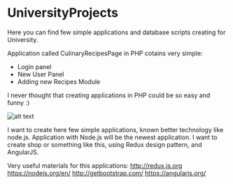 # UniversityProjects
Here you can find few simple applications and database scripts creating for University.

Application called CulinaryRecipesPage in PHP cotains very simple:
- Login panel
- New User Panel
- Adding new Recipes Module

I never thought that creating applications in PHP could be so easy and funny :)

![alt text](https://cloud.githubusercontent.com/assets/24956354/26801330/d211b09c-4a3c-11e7-983f-2256be7551a9.png)

I want to create here few simple applications, known better technology like node.js.
Application with Node.js will be the newest application. I want to create shop or something like this, using Redux design pattern, and AngularJS.

Very useful materials for this applications:
http://redux.js.org
https://nodejs.org/en/
http://getbootstrap.com/
https://angularjs.org/

